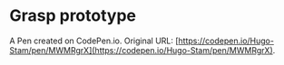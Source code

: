 # Grasp prototype 

A Pen created on CodePen.io. Original URL: [https://codepen.io/Hugo-Stam/pen/MWMRgrX](https://codepen.io/Hugo-Stam/pen/MWMRgrX).

